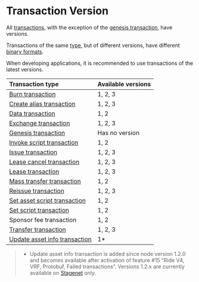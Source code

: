 # Transaction Version

All [transactions](/en/blockchain/transaction), with the exception of the [genesis transaction](/en/blockchain/transaction-type/genesis-transaction), have versions.

Transactions of the same [type](/en/blockchain/transaction-type), but of different versions, have different [binary formats](/en/blockchain/binary-format/transaction-binary-format).

When developing applications, it is recommended to use transactions of the latest versions.

| Transaction type | Available versions |
| :--- | :--- |
| [Burn transaction](/en/blockchain/transaction-type/burn-transaction) | 1, 2, 3 |
| [Create alias transaction](/en/blockchain/transaction-type/create-alias-transaction) | 1, 2, 3 |
| [Data transaction](/en/blockchain/transaction-type/data-transaction) | 1, 2 |
| [Exchange transaction](/en/blockchain/transaction-type/exchange-transaction) | 1, 2, 3 |
| [Genesis transaction](/en/blockchain/transaction-type/genesis-transaction) | Has no version |
| [Invoke script transaction](/en/blockchain/transaction-type/invoke-script-transaction) | 1, 2 |
| [Issue transaction](/en/blockchain/transaction-type/issue-transaction) | 1, 2, 3 |
| [Lease cancel transaction](/en/blockchain/transaction-type/lease-cancel-transaction) | 1, 2, 3 |
| [Lease transaction](/en/blockchain/transaction-type/lease-transaction) | 1, 2, 3 |
| [Mass transfer transaction](/en/blockchain/transaction-type/mass-transfer-transaction) | 1, 2 |
| [Reissue transaction](/en/blockchain/transaction-type/reissue-transaction) | 1, 2, 3 |
| [Set asset script transaction](/en/blockchain/transaction-type/set-asset-script-transaction) | 1, 2 |
| [Set script transaction](/en/blockchain/transaction-type/set-script-transaction) | 1, 2 |
| Sponsor fee transaction | 1, 2 |
| [Transfer transaction](/en/blockchain/transaction-type/transfer-transaction) | 1, 2, 3 |
| [Update asset info transaction](/en/blockchain/transaction-type/update-asset-info-transaction) | 1* |

> * Update asset info transaction is added since node version 1.2.0 and becomes available after activation of feature #15 “Ride V4, VRF, Protobuf, Failed transactions”. Versions 1.2.x are currently available on [Stagenet](/en/blockchain/blockchain-network/stage-network) only.

